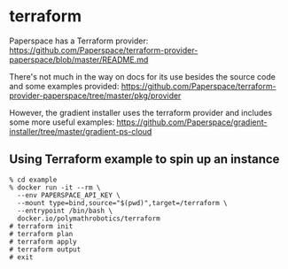 # terraform

Paperspace has a Terraform provider:
https://github.com/Paperspace/terraform-provider-paperspace/blob/master/README.md

There's not much in the way on docs for its use besides the source code
and some examples provided:
https://github.com/Paperspace/terraform-provider-paperspace/tree/master/pkg/provider

However, the gradient installer uses the terraform provider and includes some
more useful examples:
https://github.com/Paperspace/gradient-installer/tree/master/gradient-ps-cloud

## Using Terraform example to spin up an instance

```
% cd example
% docker run -it --rm \
  --env PAPERSPACE_API_KEY \
  --mount type=bind,source="$(pwd)",target=/terraform \
  --entrypoint /bin/bash \
  docker.io/polymathrobotics/terraform
# terraform init
# terraform plan
# terraform apply
# terraform output
# exit
```

